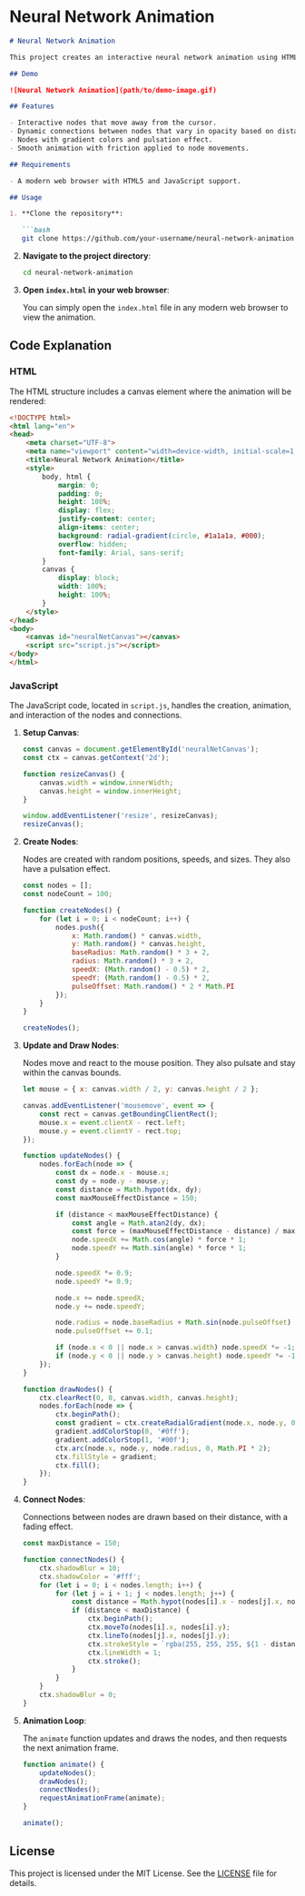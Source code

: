 # Neural Network Animation

```markdown
# Neural Network Animation

This project creates an interactive neural network animation using HTML5 Canvas and JavaScript. Nodes in the network move dynamically, pulsate, and react to the user's mouse movements, creating a visually appealing and interactive experience.

## Demo

![Neural Network Animation](path/to/demo-image.gif)

## Features

- Interactive nodes that move away from the cursor.
- Dynamic connections between nodes that vary in opacity based on distance.
- Nodes with gradient colors and pulsation effect.
- Smooth animation with friction applied to node movements.

## Requirements

- A modern web browser with HTML5 and JavaScript support.

## Usage

1. **Clone the repository**:

   ```bash
   git clone https://github.com/your-username/neural-network-animation.git
   ```

2. **Navigate to the project directory**:

   ```bash
   cd neural-network-animation
   ```

3. **Open `index.html` in your web browser**:

   You can simply open the `index.html` file in any modern web browser to view the animation.

## Code Explanation

### HTML

The HTML structure includes a canvas element where the animation will be rendered:

```html
<!DOCTYPE html>
<html lang="en">
<head>
    <meta charset="UTF-8">
    <meta name="viewport" content="width=device-width, initial-scale=1.0">
    <title>Neural Network Animation</title>
    <style>
        body, html {
            margin: 0;
            padding: 0;
            height: 100%;
            display: flex;
            justify-content: center;
            align-items: center;
            background: radial-gradient(circle, #1a1a1a, #000);
            overflow: hidden;
            font-family: Arial, sans-serif;
        }
        canvas {
            display: block;
            width: 100%;
            height: 100%;
        }
    </style>
</head>
<body>
    <canvas id="neuralNetCanvas"></canvas>
    <script src="script.js"></script>
</body>
</html>
```

### JavaScript

The JavaScript code, located in `script.js`, handles the creation, animation, and interaction of the nodes and connections.

1. **Setup Canvas**:

   ```javascript
   const canvas = document.getElementById('neuralNetCanvas');
   const ctx = canvas.getContext('2d');

   function resizeCanvas() {
       canvas.width = window.innerWidth;
       canvas.height = window.innerHeight;
   }

   window.addEventListener('resize', resizeCanvas);
   resizeCanvas();
   ```

2. **Create Nodes**:

   Nodes are created with random positions, speeds, and sizes. They also have a pulsation effect.

   ```javascript
   const nodes = [];
   const nodeCount = 100;

   function createNodes() {
       for (let i = 0; i < nodeCount; i++) {
           nodes.push({
               x: Math.random() * canvas.width,
               y: Math.random() * canvas.height,
               baseRadius: Math.random() * 3 + 2,
               radius: Math.random() * 3 + 2,
               speedX: (Math.random() - 0.5) * 2,
               speedY: (Math.random() - 0.5) * 2,
               pulseOffset: Math.random() * 2 * Math.PI
           });
       }
   }

   createNodes();
   ```

3. **Update and Draw Nodes**:

   Nodes move and react to the mouse position. They also pulsate and stay within the canvas bounds.

   ```javascript
   let mouse = { x: canvas.width / 2, y: canvas.height / 2 };

   canvas.addEventListener('mousemove', event => {
       const rect = canvas.getBoundingClientRect();
       mouse.x = event.clientX - rect.left;
       mouse.y = event.clientY - rect.top;
   });

   function updateNodes() {
       nodes.forEach(node => {
           const dx = node.x - mouse.x;
           const dy = node.y - mouse.y;
           const distance = Math.hypot(dx, dy);
           const maxMouseEffectDistance = 150;

           if (distance < maxMouseEffectDistance) {
               const angle = Math.atan2(dy, dx);
               const force = (maxMouseEffectDistance - distance) / maxMouseEffectDistance;
               node.speedX += Math.cos(angle) * force * 1;
               node.speedY += Math.sin(angle) * force * 1;
           }

           node.speedX *= 0.9;
           node.speedY *= 0.9;

           node.x += node.speedX;
           node.y += node.speedY;

           node.radius = node.baseRadius + Math.sin(node.pulseOffset) * 0.1;
           node.pulseOffset += 0.1;

           if (node.x < 0 || node.x > canvas.width) node.speedX *= -1;
           if (node.y < 0 || node.y > canvas.height) node.speedY *= -1;
       });
   }

   function drawNodes() {
       ctx.clearRect(0, 0, canvas.width, canvas.height);
       nodes.forEach(node => {
           ctx.beginPath();
           const gradient = ctx.createRadialGradient(node.x, node.y, 0, node.x, node.y, node.radius);
           gradient.addColorStop(0, '#0ff');
           gradient.addColorStop(1, '#00f');
           ctx.arc(node.x, node.y, node.radius, 0, Math.PI * 2);
           ctx.fillStyle = gradient;
           ctx.fill();
       });
   }
   ```

4. **Connect Nodes**:

   Connections between nodes are drawn based on their distance, with a fading effect.

   ```javascript
   const maxDistance = 150;

   function connectNodes() {
       ctx.shadowBlur = 10;
       ctx.shadowColor = '#fff';
       for (let i = 0; i < nodes.length; i++) {
           for (let j = i + 1; j < nodes.length; j++) {
               const distance = Math.hypot(nodes[i].x - nodes[j].x, nodes[i].y - nodes[j].y);
               if (distance < maxDistance) {
                   ctx.beginPath();
                   ctx.moveTo(nodes[i].x, nodes[i].y);
                   ctx.lineTo(nodes[j].x, nodes[j].y);
                   ctx.strokeStyle = `rgba(255, 255, 255, ${1 - distance / maxDistance})`;
                   ctx.lineWidth = 1;
                   ctx.stroke();
               }
           }
       }
       ctx.shadowBlur = 0;
   }
   ```

5. **Animation Loop**:

   The `animate` function updates and draws the nodes, and then requests the next animation frame.

   ```javascript
   function animate() {
       updateNodes();
       drawNodes();
       connectNodes();
       requestAnimationFrame(animate);
   }

   animate();
   ```

## License

This project is licensed under the MIT License. See the [LICENSE](LICENSE) file for details.
